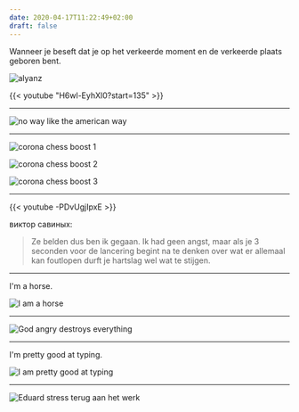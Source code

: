 ```yaml
---
date: 2020-04-17T11:22:49+02:00
draft: false
---
```


Wanneer je beseft dat je op het verkeerde moment en de verkeerde plaats geboren bent.

![alyanz](/alyanz.png)

{{< youtube "H6wl-EyhXl0?start=135" >}}

---

![no way like the american way](/no-way-like-the-american-way.jpg)

---

![corona chess boost 1](/corona-chess-boost-1.png)

![corona chess boost 2](/corona-chess-boost-2.png)

![corona chess boost 3](/corona-chess-boost-3.png)

---

{{< youtube -PDvUgjIpxE >}}

виктор савиных:

> Ze belden dus ben ik gegaan. Ik had geen angst, maar als je 3 seconden voor de lancering begint na te denken over wat er allemaal kan foutlopen durft je hartslag wel wat te stijgen.

---

I'm a horse.

![I am a horse](/horse-water.jpg)

---

![God angry destroys everything](/god-angry-destroys-everything.png)

---

I'm pretty good at typing.

![I am pretty good at typing](/pretty-good-at-typing.png)

---
    
![Eduard stress terug aan het werk](/eduard-stress-terug-naar-werk.png)